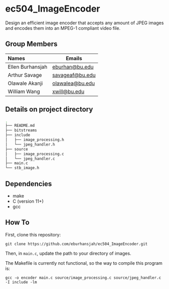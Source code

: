 # ec504_ImageEncoder
Design an efficient image encoder that accepts any amount of JPEG images and encodes them into an MPEG-1 compliant video file.

## Group Members
| Names              | Emails                |
| :----------------- | --------------------- |
| Ellen Burhansjah   | eburhan@bu.edu        |
| Arthur Savage      | savageaf@bu.edu       |
| Olawale Akanji     | olawalea@bu.edu       |
| William Wang       | xwill@bu.edu          |

## Details on project directory

```bash
.
├── README.md
├── bitstreams
├── include
│   ├── image_processing.h
│   └── jpeg_handler.h
├── source
│   ├── image_processing.c
│   └── jpeg_handler.c
├── main.c
└── stb_image.h
```

## Dependencies
- make
- C (version 11+)
- gcc


## How To
First, clone this repository:
```
git clone https://github.com/eburhansjah/ec504_ImageEncoder.git
```
Then, in `main.c`, update the path to your directory of images.

The Makefile is currently not functional, so the way to compile this program is:
```
gcc -o encoder main.c source/image_processing.c source/jpeg_handler.c -I include -lm
```

